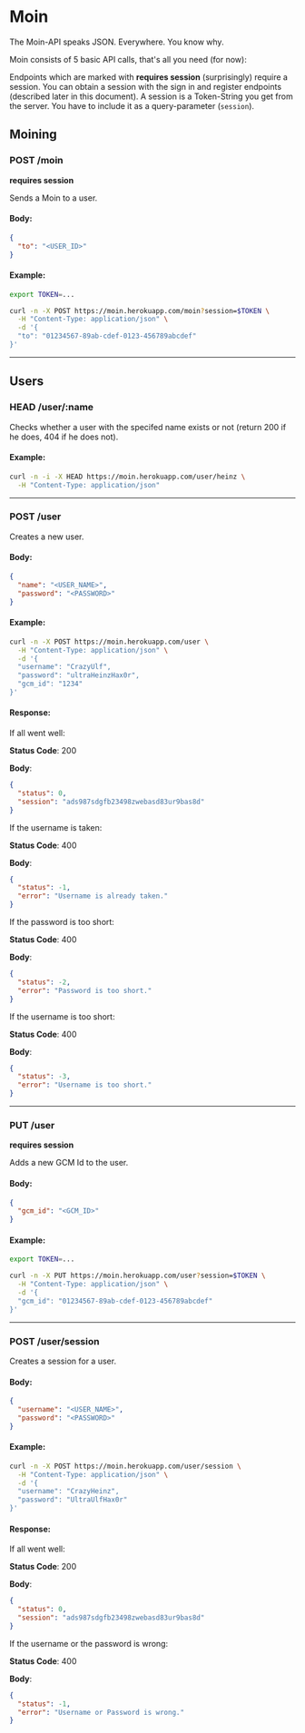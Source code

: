 # Moin

The Moin-API speaks JSON. Everywhere. You know why.

Moin consists of 5 basic API calls, that's all you need (for now):

Endpoints which are marked with **requires session** (surprisingly) require a session. You can obtain a session with the sign in and register endpoints (described later in this document).
A session is a Token-String you get from the server. You have to include it as a query-parameter (`session`).

## Moining

### POST /moin
**requires session**

Sends a Moin to a user.

#### Body:
```json
{
  "to": "<USER_ID>"
}
```

#### Example:
```bash
export TOKEN=...

curl -n -X POST https://moin.herokuapp.com/moin?session=$TOKEN \
  -H "Content-Type: application/json" \
  -d '{
  "to": "01234567-89ab-cdef-0123-456789abcdef"
}'

```
---

## Users

### HEAD /user/:name

Checks whether a user with the specifed name exists or not (return 200 if he does, 404 if he does not).

#### Example:

```bash
curl -n -i -X HEAD https://moin.herokuapp.com/user/heinz \
  -H "Content-Type: application/json"

```
---

### POST /user

Creates a new user.

#### Body:
```json
{
  "name": "<USER_NAME>",
  "password": "<PASSWORD>"
}

```
#### Example:

```bash
curl -n -X POST https://moin.herokuapp.com/user \
  -H "Content-Type: application/json" \
  -d '{
  "username": "CrazyUlf",
  "password": "ultraHeinzHax0r",
  "gcm_id": "1234"
}'

```

#### Response:
If all went well:

**Status Code**: 200

**Body**:
```json
{
  "status": 0,
  "session": "ads987sdgfb23498zwebasd83ur9bas8d"
}
```

If the username is taken:

**Status Code**: 400

**Body**:
```json
{
  "status": -1,
  "error": "Username is already taken." 
}
```

If the password is too short:

**Status Code**: 400

**Body**:
```json
{
  "status": -2,
  "error": "Password is too short." 
}
```

If the username is too short:

**Status Code**: 400

**Body**:
```json
{
  "status": -3,
  "error": "Username is too short." 
}
```
---
### PUT /user
**requires session**

Adds a new GCM Id to the user.

#### Body:
```json
{
  "gcm_id": "<GCM_ID>"
}
```

#### Example:
```bash
export TOKEN=...

curl -n -X PUT https://moin.herokuapp.com/user?session=$TOKEN \
  -H "Content-Type: application/json" \
  -d '{
  "gcm_id": "01234567-89ab-cdef-0123-456789abcdef"
}'

```

---
### POST /user/session

Creates a session for a user.

#### Body:
```json
{
  "username": "<USER_NAME>",
  "password": "<PASSWORD>"  
}
```

#### Example:
```bash
curl -n -X POST https://moin.herokuapp.com/user/session \
  -H "Content-Type: application/json" \
  -d '{
  "username": "CrazyHeinz",
  "password": "UltraUlfHax0r"
}'

```

#### Response:
If all went well:

**Status Code**: 200

**Body**:
```json
{
  "status": 0,
  "session": "ads987sdgfb23498zwebasd83ur9bas8d"
}
```

If the username or the password is wrong:

**Status Code**: 400

**Body**:
```json
{
  "status": -1,
  "error": "Username or Password is wrong." 
}
```
